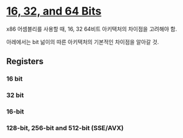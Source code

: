 # [16, 32, and 64 Bits](https://en.wikibooks.org/wiki/X86_Assembly/16,_32,_and_64_Bits)

x86 어셈블리를 사용할 때, 16, 32 64비트 아키택처의 차이점을 고려해야 함.

아레에서는 bit 넒이의 따른 아키택처의 기본적인 차이점을 알아갈 것.

## Registers

### 16 bit

### 32 bit

### 16-bit

### 128-bit, 256-bit and 512-bit (SSE/AVX)
